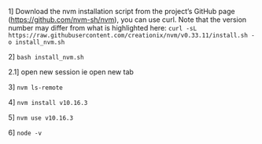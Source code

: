 

1] Download the nvm installation script from the project’s GitHub page (https://github.com/nvm-sh/nvm), you can use curl. Note that the version number may differ from what is highlighted here: 
```curl -sL https://raw.githubusercontent.com/creationix/nvm/v0.33.11/install.sh -o install_nvm.sh```

2] ```bash install_nvm.sh```

2.1] open new session ie open new tab
 
3] ```nvm ls-remote```

4] ```nvm install v10.16.3```

5] ```nvm use v10.16.3```

6] ```node -v```
